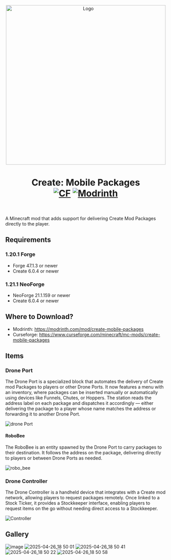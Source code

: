 <p align="center"><img src="https://github.com/user-attachments/assets/f36c5f43-2852-40fb-8535-4e7ad269eeda" alt="Logo" width="500"></p>
<h1 align="center">Create: Mobile Packages  <br>
  <a href="https://www.curseforge.com/minecraft/mc-mods/create-mobile-packages"><img src="https://cf.way2muchnoise.eu/1232978.svg" alt="CF"></a>
  <a href="https://modrinth.com/mod/create-mobile-packages"><img src="https://img.shields.io/modrinth/dt/create-mobile-packages?logo=modrinth&label=&suffix=%20&style=flat&color=242629&labelColor=5ca424&logoColor=1c1c1c" alt="Modrinth"></a>
  <br></br>
</h1>

A Minecraft mod that adds support for delivering Create Mod Packages directly to the player.

## Requirements

### 1.20.1 Forge
- Forge 47.1.3 or newer
- Create 6.0.4 or newer

### 1.21.1 NeoForge
- NeoForge 21.1.159 or newer
- Create 6.0.4 or newer

## Where to Download?
- Modrinth: https://modrinth.com/mod/create-mobile-packages
- Curseforge: https://www.curseforge.com/minecraft/mc-mods/create-mobile-packages

## Items
### Drone Port
The Drone Port is a specialized block that automates the delivery of Create mod Packages to players or other Drone Ports. It now features a menu with an inventory, where packages can be inserted manually or automatically using devices like Funnels, Chutes, or Hoppers. The station reads the address label on each package and dispatches it accordingly — either delivering the package to a player whose name matches the address or forwarding it to another Drone Port.

![drone Port](https://github.com/user-attachments/assets/3b15287e-44fc-4ebc-9e59-a38fc2a5da49)

#### RoboBee
The RoboBee is an entity spawned by the Drone Port to carry packages to their destination. It follows the address on the package, delivering directly to players or between Drone Ports as needed.

![robo_bee](https://github.com/user-attachments/assets/9b78670f-a2f8-4343-bd58-5936103a9596)

### Drone Controller
The Drone Controller is a handheld device that integrates with a Create mod network, allowing players to request packages remotely. Once linked to a Stock Ticker, it provides a Stockkeeper interface, enabling players to request items on the go without needing direct access to a Stockkeeper.

![Controller](https://github.com/user-attachments/assets/d8a85e58-3ffa-4c2a-8b74-48f6c2b76642)

## Gallery

![image](https://github.com/user-attachments/assets/80b6f028-61f9-415a-aa4d-bd911d1d1997)
![2025-04-26_18 50 01](https://github.com/user-attachments/assets/d72e3a48-b483-4a6a-8fa8-ead40c0378fb)
![2025-04-26_18 50 41](https://github.com/user-attachments/assets/8cbd9682-4d5f-4794-ba9a-21fde17896f1)
![2025-04-26_18 50 22](https://github.com/user-attachments/assets/4d6c14af-a424-43c3-b0e5-4059b0de4202)
![2025-04-26_18 50 58](https://github.com/user-attachments/assets/8632046a-65a3-45e8-ab9a-7ba53ef235b4)

